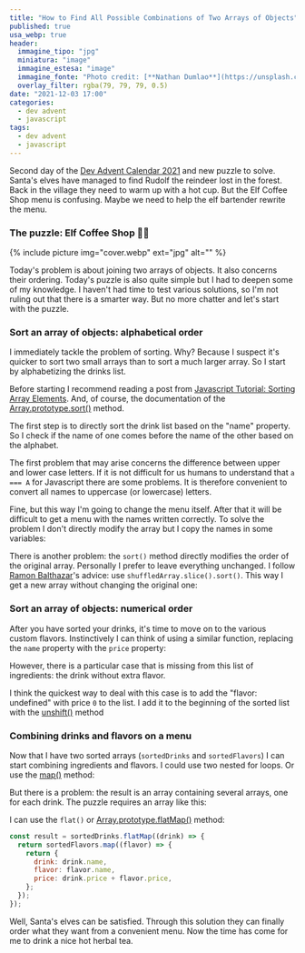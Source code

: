 ```yaml
---
title: "How to Find All Possible Combinations of Two Arrays of Objects"
published: true
usa_webp: true
header:
  immagine_tipo: "jpg"
  miniatura: "image"
  immagine_estesa: "image"
  immagine_fonte: "Photo credit: [**Nathan Dumlao**](https://unsplash.com/@nate_dumlao)"
  overlay_filter: rgba(79, 79, 79, 0.5)
date: "2021-12-03 17:00"
categories:
  - dev advent
  - javascript
tags:
  - dev advent
  - javascript
---
```


Second day of the [Dev Advent Calendar 2021](https://github.com/devadvent/readme) and new puzzle to solve. Santa's elves have managed to find Rudolf the reindeer lost in the forest. Back in the village they need to warm up with a hot cup. But the Elf Coffee Shop menu is confusing. Maybe we need to help the elf bartender rewrite the menu.

### The puzzle: Elf Coffee Shop 🧝🥤

{% include picture img="cover.webp" ext="jpg" alt="" %}

Today's problem is about joining two arrays of objects. It also concerns their ordering. Today's puzzle is also quite simple but I had to deepen some of my knowledge. I haven't had time to test various solutions, so I'm not ruling out that there is a smarter way. But no more chatter and let's start with the puzzle.

### Sort an array of objects: alphabetical order

I immediately tackle the problem of sorting. Why? Because I suspect it's quicker to sort two small arrays than to sort a much larger array. So I start by alphabetizing the drinks list.

Before starting I recommend reading a post from [Javascript Tutorial: Sorting Array Elements](https://www.javascripttutorial.net/javascript-array-sort/). And, of course, the documentation of the [Array.prototype.sort()](https://developer.mozilla.org/en-US/docs/Web/JavaScript/Reference/Global_Objects/Array/sort) method.

<script src="https://gist.github.com/el3um4s/4eb1766d86a7c2f93731ccc74baa07d6.js"></script>

The first step is to directly sort the drink list based on the "name" property. So I check if the name of one comes before the name of the other based on the alphabet.

The first problem that may arise concerns the difference between upper and lower case letters. If it is not difficult for us humans to understand that `a === A` for Javascript there are some problems. It is therefore convenient to convert all names to uppercase (or lowercase) letters.

<script src="https://gist.github.com/el3um4s/fc94b6dee0ca494dfc7bdf165b2c72b1.js"></script>

Fine, but this way I'm going to change the menu itself. After that it will be difficult to get a menu with the names written correctly. To solve the problem I don't directly modify the array but I copy the names in some variables:

<script src="https://gist.github.com/el3um4s/e35cd7caa4b06bd79382d035cbb9535d.js"></script>

There is another problem: the `sort()` method directly modifies the order of the original array. Personally I prefer to leave everything unchanged. I follow [Ramon Balthazar](https://stackoverflow.com/questions/30431304/functional-non-destructive-array-sort)'s advice: use `shuffledArray.slice().sort()`. This way I get a new array without changing the original one:

<script src="https://gist.github.com/el3um4s/a37aabd1465c2800d22168f3f73cd2e8.js"></script>

### Sort an array of objects: numerical order

After you have sorted your drinks, it's time to move on to the various custom flavors. Instinctively I can think of using a similar function, replacing the `name` property with the `price` property:

<script src="https://gist.github.com/el3um4s/642e05ee9ab1796d6a3efecb06654b26.js"></script>

However, there is a particular case that is missing from this list of ingredients: the drink without extra flavor.

I think the quickest way to deal with this case is to add the "flavor: undefined" with price `0` to the list. I add it to the beginning of the sorted list with the [unshift()](https://developer.mozilla.org/en-US/docs/Web/JavaScript/Reference/Global_Objects/Array/unshift) method

<script src="https://gist.github.com/el3um4s/535238a748dd8b580ca27c5f2f6452c0.js"></script>

### Combining drinks and flavors on a menu

Now that I have two sorted arrays (`sortedDrinks` and `sortedFlavors`) I can start combining ingredients and flavors. I could use two nested for loops. Or use the [map()](https://developer.mozilla.org/en-US/docs/Web/JavaScript/Reference/Global_Objects/Array/map) method:

<script src="https://gist.github.com/el3um4s/ab16f075071f962332a57d26d8155cf3.js"></script>

But there is a problem: the result is an array containing several arrays, one for each drink. The puzzle requires an array like this:

<script src="https://gist.github.com/el3um4s/39a6e3f078a29875311b1ebb413e82eb.js"></script>

I can use the `flat()` or [Array.prototype.flatMap()](https://developer.mozilla.org/en-US/docs/Web/JavaScript/Reference/Global_Objects/Array/flatMap) method:

```js
const result = sortedDrinks.flatMap((drink) => {
  return sortedFlavors.map((flavor) => {
    return {
      drink: drink.name,
      flavor: flavor.name,
      price: drink.price + flavor.price,
    };
  });
});
```

Well, Santa's elves can be satisfied. Through this solution they can finally order what they want from a convenient menu. Now the time has come for me to drink a nice hot herbal tea.
